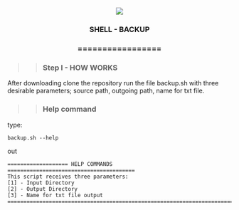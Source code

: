 <h1 align="center">
<img src="https://img.shields.io/static/v1?label=SHELL%20POR&message=MAYCON%20BATESTIN&color=7159c1&style=flat-square&logo=ghost"/>


<h3> <p align="center">SHELL - BACKUP </p> </h3>
<h3> <p align="center"> ================= </p> </h3>

>> <h3> Step I - HOW WORKS </h3>

<p> After downloading clone the repository run the file backup.sh with three desirable parameters; source path, outgoing path, name for txt file.  </p>

>> <h3> Help command </h3>
<p> type: </p>

`backup.sh --help`
<p> out </p>

```
=================== HELP COMMANDS ========================================
This script receives three parameters:
[1] - Input Directory
[2] - Output Directory
[3] - Name for txt file output
============================================================================= 
```
